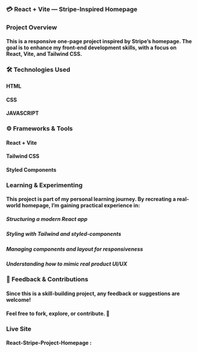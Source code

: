 ### 💳 React + Vite — Stripe-Inspired Homepage

### Project Overview

#### This is a responsive one-page project inspired by Stripe’s homepage. The goal is to enhance my front-end development skills, with a focus on React, Vite, and Tailwind CSS.

### 🛠 Technologies Used

#### HTML

#### CSS

#### JAVASCRIPT

### ⚙️ Frameworks & Tools

#### React + Vite

#### Tailwind CSS

#### Styled Components

### Learning & Experimenting

#### This project is part of my personal learning journey. By recreating a real-world homepage, I’m gaining practical experience in:

##### Structuring a modern React app

##### Styling with Tailwind and styled-components

##### Managing components and layout for responsiveness

##### Understanding how to mimic real product UI/UX

### 🙌 Feedback & Contributions

#### Since this is a skill-building project, any feedback or suggestions are welcome!

#### Feel free to fork, explore, or contribute. 🚀

### Live Site

#### React-Stripe-Project-Homepage :
